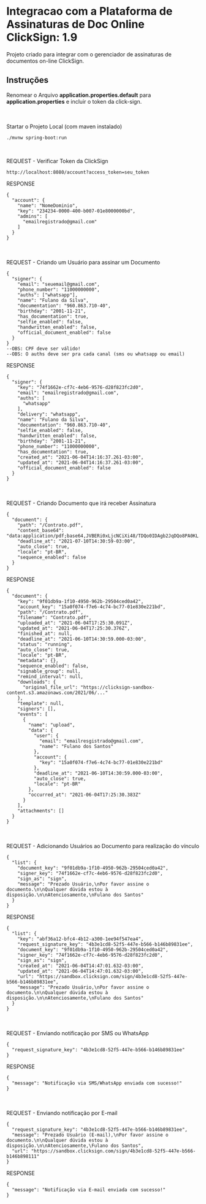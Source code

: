 # Integracao com a Plataforma de Assinaturas de Doc Online ClickSign: 1.9
Projeto criado para integrar com o gerenciador de assinaturas de documentos on-line ClickSign.

## Instruções
Renomear o Arquivo <b>application.properties.default</b> para <b>application.properties</b> e incluir o token da click-sign.<br/>
<br/><br/>


Startar o Projeto Local (com maven instalado)<br/>
```
./mvnw spring-boot:run
```
<br/>

REQUEST - Verificar Token da ClickSign<br/>
```
http://localhost:8080/account?access_token=seu_token
```
RESPONSE<br/>
```
{
  "account": {
    "name": "NomeDominio",
    "key": "234234-0000-400-b007-01e8000000bd",
    "admins": [
      "emailregistrado@gmail.com"
    ]
  }
}
```
<br/><br/>
REQUEST - Criando um Usuário para assinar um Documento<br/>
```
{
  "signer": {
    "email": "seuemail@gmail.com",
    "phone_number": "11000000000",
    "auths": ["whatsapp"],
    "name": "Fulano da Silva",
    "documentation": "960.863.710-40",
    "birthday": "2001-11-21",
    "has_documentation": true,
    "selfie_enabled": false,
    "handwritten_enabled": false,
    "official_document_enabled": false
  }
}
--OBS: CPF deve ser válido!
--OBS: O auths deve ser pra cada canal (sms ou whatsapp ou email)
```
RESPONSE<br/>
```
{
  "signer": {
    "key": "74f1662e-cf7c-4eb6-9576-d28f823fc2d0",
    "email": "emailregistrado@gmail.com",
    "auths": [
      "whatsapp"
    ],
    "delivery": "whatsapp",
    "name": "Fulano da Silva",
    "documentation": "960.863.710-40",
    "selfie_enabled": false,
    "handwritten_enabled": false,
    "birthday": "2001-11-21",
    "phone_number": "11000000000",
    "has_documentation": true,
    "created_at": "2021-06-04T14:16:37.261-03:00",
    "updated_at": "2021-06-04T14:16:37.261-03:00",
    "official_document_enabled": false
  }
}
```
<br/><br/>
REQUEST - Criando Documento que irá receber Assinatura<br/>
```
{
  "document": {
    "path": "/Contrato.pdf",
    "content_base64": "data:application/pdf;base64,JVBERi0xLjcNCiXi48/TDQo0IDAgb2JqDQo8PA0KL...",
    "deadline_at": "2021-07-10T14:30:59-03:00",
    "auto_close": true,
    "locale": "pt-BR",
    "sequence_enabled": false
  }
}
```
RESPONSE<br/>
```
{
  "document": {
    "key": "9f01db9a-1f10-4950-962b-29504ced0a42",
    "account_key": "15a0f074-f7e6-4c74-bc77-01e830e221bd",
    "path": "/Contrato.pdf",
    "filename": "Contrato.pdf",
    "uploaded_at": "2021-06-04T17:25:30.091Z",
    "updated_at": "2021-06-04T17:25:30.376Z",
    "finished_at": null,
    "deadline_at": "2021-06-10T14:30:59.000-03:00",
    "status": "running",
    "auto_close": true,
    "locale": "pt-BR",
    "metadata": {},
    "sequence_enabled": false,
    "signable_group": null,
    "remind_interval": null,
    "downloads": {
      "original_file_url": "https://clicksign-sandbox-content.s3.amazonaws.com/2021/06/..."
    },
    "template": null,
    "signers": [],
    "events": [
      {
        "name": "upload",
        "data": {
          "user": {
            "email": "emailresgistrado@gmail.com",
            "name": "Fulano dos Santos"
          },
          "account": {
            "key": "15a0f074-f7e6-4c74-bc77-01e830e221bd"
          },
          "deadline_at": "2021-06-10T14:30:59.000-03:00",
          "auto_close": true,
          "locale": "pt-BR"
        },
        "occurred_at": "2021-06-04T17:25:30.383Z"
      }
    ],
    "attachments": []
  }
}
```
<br/><br/>
REQUEST - Adicionando Usuários ao Documento para realização do vínculo<br/>
```
{
  "list": {
    "document_key": "9f01db9a-1f10-4950-962b-29504ced0a42",
    "signer_key": "74f1662e-cf7c-4eb6-9576-d28f823fc2d0",
    "sign_as": "sign",
    "message": "Prezado Usuário,\nPor favor assine o documento.\n\nQualquer dúvida estou à disposição.\n\nAtenciosamente,\nFulano dos Santos"
  }
}
```
RESPONSE<br/>
```
{
  "list": {
    "key": "abf36a12-bfc4-4b12-a300-1ee94f547ea4",
    "request_signature_key": "4b3e1cd8-52f5-447e-b566-b146b89831ee",
    "document_key": "9f01db9a-1f10-4950-962b-29504ced0a42",
    "signer_key": "74f1662e-cf7c-4eb6-9576-d28f823fc2d0",
    "sign_as": "sign",
    "created_at": "2021-06-04T14:47:01.632-03:00",
    "updated_at": "2021-06-04T14:47:01.632-03:00",
    "url": "https://sandbox.clicksign.com/sign/4b3e1cd8-52f5-447e-b566-b146b89831ee",
    "message": "Prezado Usuário,\nPor favor assine o documento.\n\nQualquer dúvida estou à disposição.\n\nAtenciosamente,\nFulano dos Santos"
  }
}
```
<br/><br/>
REQUEST - Enviando notificação por SMS ou WhatsApp<br/>
```
{
  "request_signature_key": "4b3e1cd8-52f5-447e-b566-b146b89831ee"
}
```
RESPONSE<br/>
```
{
  "message": "Notificação via SMS/WhatsApp enviada com sucesso!"
}
```
<br/><br/>
REQUEST - Enviando notificação por E-mail<br/>
```
{
  "request_signature_key": "4b3e1cd8-52f5-447e-b566-b146b89831ee",
  "message": "Prezado Usuário (E-mail),\nPor favor assine o documento.\n\nQualquer dúvida estou à disposição.\n\nAtenciosamente,\Fulano dos Santos",
  "url": "https://sandbox.clicksign.com/sign/4b3e1cd8-52f5-447e-b566-b146b898111"
}
```
RESPONSE<br/>
```
{
  "message": "Notificação via E-mail enviada com sucesso!"
}
```
